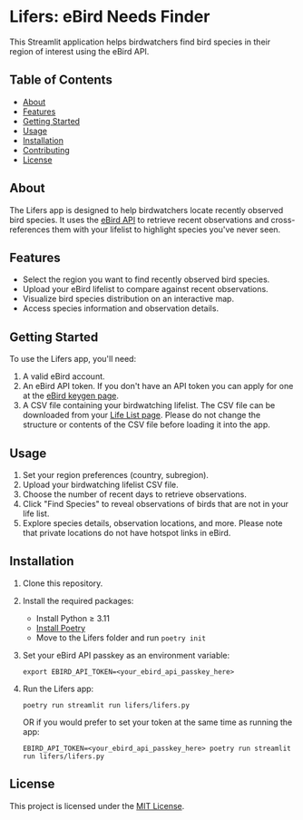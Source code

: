 # Lifers: eBird Needs Finder

This Streamlit application helps birdwatchers find bird species in their region of interest using the eBird API.

## Table of Contents

-   [About](#about)
-   [Features](#features)
-   [Getting Started](#getting-started)
-   [Usage](#usage)
-   [Installation](#installation)
-   [Contributing](#contributing)
-   [License](#license)

## About

The Lifers app is designed to help birdwatchers locate recently observed bird species. It uses the [eBird API](https://documenter.getpostman.com/view/664302/S1ENwy59) to retrieve recent observations and cross-references them with your lifelist to highlight species you've never seen.

## Features

-   Select the region you want to find recently observed bird species.
-   Upload your eBird lifelist to compare against recent observations.
-   Visualize bird species distribution on an interactive map.
-   Access species information and observation details.

## Getting Started

To use the Lifers app, you'll need:

1. A valid eBird account.
2. An eBird API token. If you don't have an API token you can apply for one at the [eBird keygen page](https://ebird.org/api/keygen).
3. A CSV file containing your birdwatching lifelist.
   The CSV file can be downloaded from your [Life List page](https://ebird.org/lifelist?time=life&r=world). Please do not change the structure or contents of the CSV file before loading it into the app.

## Usage

1. Set your region preferences (country, subregion).
2. Upload your birdwatching lifelist CSV file.
3. Choose the number of recent days to retrieve observations.
4. Click "Find Species" to reveal observations of birds that are not in your life list.
5. Explore species details, observation locations, and more. Please note that private locations do not have hotspot links in eBird.

## Installation

1. Clone this repository.
2. Install the required packages:
    - Install Python ≥ 3.11
    - [Install Poetry](https://python-poetry.org/docs/)
    - Move to the Lifers folder and run `poetry init`
3. Set your eBird API passkey as an environment variable:

    `export EBIRD_API_TOKEN=<your_ebird_api_passkey_here>`

4. Run the Lifers app:

    `poetry run streamlit run lifers/lifers.py`

    OR if you would prefer to set your token at the same time as running the app:

    `EBIRD_API_TOKEN=<your_ebird_api_passkey_here> poetry run streamlit run lifers/lifers.py`

## License

This project is licensed under the [MIT License](LICENSE).
